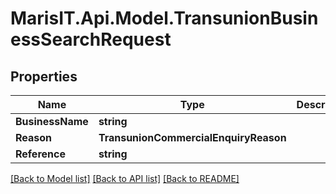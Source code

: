 
# MarisIT.Api.Model.TransunionBusinessSearchRequest

## Properties

Name | Type | Description | Notes
------------ | ------------- | ------------- | -------------
**BusinessName** | **string** |  | 
**Reason** | **TransunionCommercialEnquiryReason** |  | 
**Reference** | **string** |  | [optional] 

[[Back to Model list]](../README.md#documentation-for-models)
[[Back to API list]](../README.md#documentation-for-api-endpoints)
[[Back to README]](../README.md)


